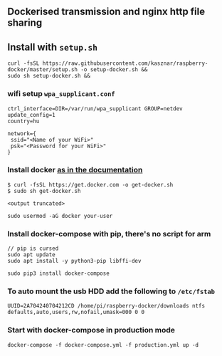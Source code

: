 ## Dockerised transmission and nginx http file sharing

## Install with `setup.sh`

```
curl -fsSL https://raw.githubusercontent.com/kasznar/raspberry-docker/master/setup.sh -o setup-docker.sh &&
sudo sh setup-docker.sh &&
```


### wifi setup `wpa_supplicant.conf`

```
ctrl_interface=DIR=/var/run/wpa_supplicant GROUP=netdev
update_config=1
country=hu

network={
 ssid="<Name of your WiFi>"
 psk="<Password for your WiFi>"
}
```

### Install docker [as in the documentation](https://docs.docker.com/install/linux/docker-ce/debian/#install-using-the-convenience-script)

```
$ curl -fsSL https://get.docker.com -o get-docker.sh
$ sudo sh get-docker.sh

<output truncated>
```

```
sudo usermod -aG docker your-user
```

### Install docker-compose with pip, there's no script for arm

```
// pip is cursed
sudo apt update
sudo apt install -y python3-pip libffi-dev

sudo pip3 install docker-compose
```

### To auto mount the usb HDD add the following to `/etc/fstab` 

```
UUID=2A704240704212CD /home/pi/raspberry-docker/downloads ntfs defaults,auto,users,rw,nofail,umask=000 0 0
```

### Start with docker-compose in production mode

```
docker-compose -f docker-compose.yml -f production.yml up -d
```







